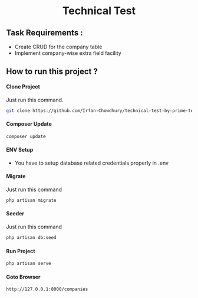 <div align='center'>

# Technical Test
</div>


## Task Requirements :
- Create CRUD for the company table
- Implement company-wise extra field facility


## How to run this project ?

#### Clone Project 

Just run this command.

```bash
git clone https://github.com/Irfan-Chowdhury/technical-test-by-prime-tech.git
```
#### Composer Update 


```bash
composer update
```

#### ENV Setup 
- You have to setup database related credentials properly in .env



#### Migrate 
Just run this command

```bash
php artisan migrate
```

#### Seeder 
Just run this command

```bash
php artisan db:seed
```


#### Run Project 
```bash
php artisan serve
```


#### Goto Browser

```bash
http://127.0.0.1:8000/companies

```




